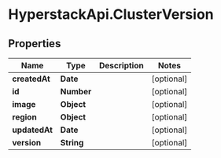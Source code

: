 # HyperstackApi.ClusterVersion

## Properties

Name | Type | Description | Notes
------------ | ------------- | ------------- | -------------
**createdAt** | **Date** |  | [optional] 
**id** | **Number** |  | [optional] 
**image** | **Object** |  | [optional] 
**region** | **Object** |  | [optional] 
**updatedAt** | **Date** |  | [optional] 
**version** | **String** |  | [optional] 


